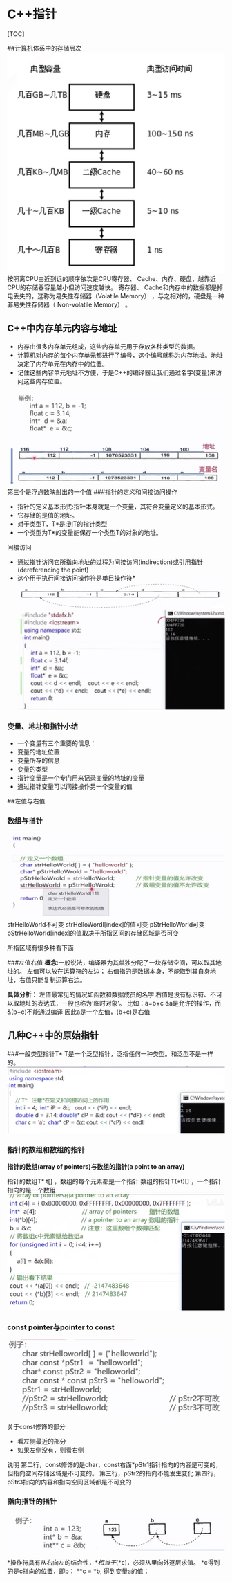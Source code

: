 # C++指针

[TOC]

##计算机体系中的存储层次
![-w336](media/16119238272589/16119239396215.jpg)
按照离CPU由近到远的顺序依次是CPU寄存器、 Cache、内存、硬盘，越靠近CPU的存储器容量越小但访问速度越快。
寄存器、 Cache和内存中的数据都是掉电丢失的，这称为易失性存储器（Volatile Memory） ，与之相对的，硬盘是一种非易失性存储器（ Non-volatile Memory） 。

## C++中内存单元内容与地址
- 内存由很多内存单元组成，这些内存单元用于存放各种类型的数据。
- 计算机对内存的每个内存单元都进行了编号，这个编号就称为内存地址。地址决定了内存单元在内存中的位置。
- 记住这些内容单元地址不方便，于是C++的编译器让我们通过名字(变量)来访问这些内存位置。

![-w1614](media/16119238272589/16119262237854.jpg)
第三个是浮点数映射出的一个值
###指针的定义和间接访问操作
- 指针的定义基本形式:指针本身就是一个变量，其符合变量定义的基本形式。
- 它存储的是值的地址。
- 对于类型T，T*是:到T的指针类型
- 一个类型为T*的变量能保存一个类型T的对象的地址。

间接访问
- 通过指针访问它所指向地址的过程为间接访问(indirection)或引用指针(dereferencing the point)
- 这个用于执行间接访问操作符是单目操作符*
![-w1463](media/16119238272589/16119268495960.jpg)
![-w851](media/16119238272589/16119273499389.jpg)

### 变量、地址和指针小结
- 一个变量有三个重要的信息：
 - 变量的地址位置
 - 变量所存的信息
 - 变量的类型
- 指针变量是一个专门用来记录变量的地址的变量
- 通过指针变量可以间接操作另一个变量的值

##左值与右值

### 数组与指针
![-w820](media/16119238272589/16119280539839.jpg)
strHelloWorld不可变
strHelloWordl[index]的值可变
pStrHelloWorld可变
pStrHelloWorld[index]的值取决于所指区间的存储区域是否可变

所指区域有很多种看下面

###左值右值
**概念**:一般说法，编译器为其单独分配了一块存储空间，可以取其地址的。
左值可以放在运算符的左边；
右值指的是数据本身，不能取到其自身地址，右值只能复制运算右边。

**具体分析**：
左值最常见的情况如函数和数据成员的名字
右值是没有标识符、不可以取地址的表达式，一般也称为‘临时对象’。
比如：a=b+c
&a是允许的操作，而&(b+c)不能通过编译
因此a是一个左值，(b+c)是右值


## 几种C++中的原始指针

###一般类型指针T*
T是一个泛型指针，泛指任何一种类型。和泛型不是一样的。
![-w1636](media/16119238272589/16119301009579.jpg)

### 指针的数组和数组的指针
**指针的数组(array of pointers)与数组的指针(a point to an array)**

指针的数组T* t[] ，数组的每个元素都是一个指针
数组的指针T(*t)[] ，一个指针指向的是一个数组
![-w1606](media/16119238272589/16119304608940.jpg)

### const pointer与pointer to const
![-w1352](media/16119238272589/16119327232150.jpg)

关于const修饰的部分
- 看左侧最近的部分
- 如果左侧没有，则看右侧

说明
第二行，const修饰的是char，const右面*pStr1指针指向的内容是可变的，但指向空间存储区域是不可变的。
第三行，pStr2的指向不能发生变化
第四行，pStr3指向的内容和指向空间区域都是不可变的

### 指向指针的指针
![-w748](media/16119238272589/16119755317473.jpg)

*操作符具有从右向左的结合性，**相当于*(*c)，必须从里向外逐层求值。
*c得到的是c指向的位置，即b；
**c = *b, 得到变量a的值；















